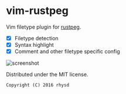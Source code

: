 vim-rustpeg
===========

Vim filetype plugin for [rustpeg](https://github.com/kevinmehall/rust-peg).

- [x] Filetype detection
- [x] Syntax highlight
- [x] Comment and other filetype specific config

![screenshot](https://raw.githubusercontent.com/rhysd/ss/master/vim-rustpeg/main.png)

Distributed under the MIT license.

```
Copyright (C) 2016 rhysd
```

